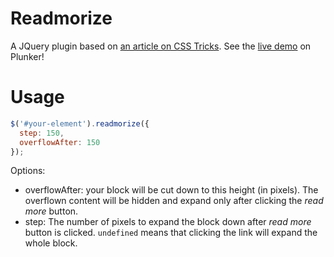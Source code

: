 # Readmorize

A JQuery plugin based on [an article on CSS Tricks](https://css-tricks.com/text-fade-read-more/). See the [live demo](http://plnkr.co/3uxlwY) on Plunker!

# Usage

```javascript
$('#your-element').readmorize({
  step: 150,
  overflowAfter: 150
});
```

Options:

* overflowAfter: your block will be cut down to this height (in pixels). The overflown content will be hidden and expand only after clicking the *read more* button.
* step: The number of pixels to expand the block down after *read more* button is clicked. `undefined` means that clicking the link will expand the whole block.
